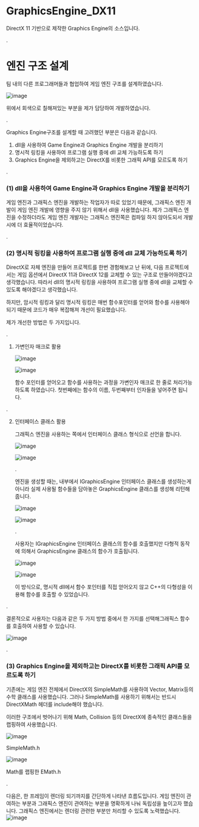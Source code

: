 # GraphicsEngine_DX11
DirectX 11 기반으로 제작한 Graphics Engine의 소스입니다.

.

# 엔진 구조 설계

팀 내의 다른 프로그래머들과 협업하여 게임 엔진 구조를 설계하였습니다.

![image](https://user-images.githubusercontent.com/97003592/163679747-3ea6683f-aceb-4b74-ac2a-883c07dee8a3.png)

위에서 회색으로 칠해져있는 부분을 제가 담당하여 개발하였습니다.

.
 
Graphics Engine구조를 설계할 때 고려했던 부분은 다음과 같습니다.

1. dll을 사용하여 Game Engine과 Graphics Engine 개발을 분리하기
2. 명시적 링킹을 사용하여 프로그램 실행 중에 dll 교체 가능하도록 하기
3. Graphics Engine을 제외하고는 DirectX를 비롯한 그래픽 API를 모르도록 하기

.

### (1) dll을 사용하여 Game Engine과 Graphics Engine 개발을 분리하기

게임 엔진과 그래픽스 엔진을 개발하는 작업자가 따로 있었기 때문에, 그래픽스 엔진 개발이 게임 엔진 개발에 영향을 주지 않기 위해서 dll을 사용했습니다. 제가 그래픽스 엔진을 수정하더라도 게임 엔진 개발자는 그래픽스 엔진쪽은 컴파일 하지 않아도되서 개발 시에 더 효율적이었습니다.

.

### (2) 명시적 링킹을 사용하여 프로그램 실행 중에 dll 교체 가능하도록 하기

DirectX로 자체 엔진을 만들어 프로젝트를 한번 경험해보고 난 뒤에, 다음 프로젝트에서는 게임 옵션에서 DirectX 11과 DirectX 12를 교체할 수 있는 구조로 만들어야겠다고 생각했습니다. 따라서 dll의 명시적 링킹을 사용하여 프로그램 실행 중에 dll을 교체할 수 있도록 해야겠다고 생각했습니다.

하지만, 암시적 링킹과 달리 명시적 링킹은 매번 함수포인터를 얻어와 함수를 사용해야되기 때문에 코드가 매우 복잡해져 개선이 필요했습니다.

제가 개선한 방법은 두 가지입니다.

.

1. 가변인자 매크로 활용
    
    ![image](https://user-images.githubusercontent.com/97003592/163679774-b7202540-a2e5-4e93-9d08-32aa577cf5b7.png)
    
    ![image](https://user-images.githubusercontent.com/97003592/163679779-64aae52a-b44b-4aa3-9563-9c991543077b.png)
    
    함수 포인터를 얻어오고 함수를 사용하는 과정을 가변인자 매크로 한 줄로 처리가능하도록 하였습니다. 첫번째에는 함수의 이름, 두번째부터 인자들을 넣어주면 됩니다.
    
.

2. 인터페이스 클래스 활용
    
    그래픽스 엔진을 사용하는 쪽에서 인터페이스 클래스 형식으로 선언을 합니다.
    
    ![image](https://user-images.githubusercontent.com/97003592/163679784-9e7d82c0-cbfb-4343-b238-695225e8d0fa.png)
    
    ![image](https://user-images.githubusercontent.com/97003592/163679788-7318c116-7d95-41e3-b100-bfe576931065.png)
    
    .
    
    엔진을 생성할 때는, 내부에서 IGraphicsEngine 인터페이스 클래스를 생성하는게 아니라 실제 사용될 함수들을 담아놓은 GraphicsEngine 클래스를 생성해 리턴해줍니다.
    
    ![image](https://user-images.githubusercontent.com/97003592/163679792-cfbc13bb-5dd7-4bc8-86fb-846ed83ddbe5.png)
    
    ![image](https://user-images.githubusercontent.com/97003592/163679798-a77b779d-6f27-417d-9464-ffc0e7115bf4.png)
    
   .
   
   사용자는 IGraphicsEngine 인터페이스 클래스의 함수를 호출했지만 다형적 동작에 의해서 GraphicsEngine 클래스의 함수가 호출됩니다.
    
    ![image](https://user-images.githubusercontent.com/97003592/163679803-fda18722-989f-48b9-b83c-643488b626a4.png)
    
    ![image](https://user-images.githubusercontent.com/97003592/163679810-5e8bf715-ab78-4f9e-baab-624abf9f3f7d.png)
    
    이 방식으로, 명시적 dll에서 함수 포인터를 직접 얻어오지 않고 C++의 다형성을 이용해 함수를 호출할 수 있었습니다.
    

.

결론적으로 사용자는 다음과 같은 두 가지 방법 중에서 한 가지를 선택해그래픽스 함수를 호출하여 사용할 수 있습니다.

![image](https://user-images.githubusercontent.com/97003592/163679815-3517da79-3ba6-4e65-82fe-a74faa58bc1a.png)

.

### (3) Graphics Engine을 제외하고는 DirectX를 비롯한 그래픽 API를 모르도록 하기

기존에는 게임 엔진 전체에서 DirectX의 SimpleMath를 사용하여 Vector, Matrix등의 수학 클래스를 사용했습니다. 그러나 SimpleMath를 사용하기 위해서는 반드시 DirectXMath 헤더를 include해야 했습니다.

이러한 구조에서 벗어나기 위해 Math, Collision 등의 DirectX에 종속적인 클래스들을 랩핑하여 사용했습니다.

![image](https://user-images.githubusercontent.com/97003592/163679822-4b3f609e-f042-4423-8569-493e512a5e41.png)

SimpleMath.h

![image](https://user-images.githubusercontent.com/97003592/163679834-6e4ea9a5-29a5-4e75-9b0d-de241963593f.png)

Math를 랩핑한 EMath.h

.

다음은, 한 프레임이 렌더링 되기까지를 간단하게 나타낸 흐름도입니다. 게임 엔진이 관여하는 부분과 그래픽스 엔진이 관여하는 부분을 명확하게 나눠 독립성을 높이고자 했습니다. 그래픽스 엔진에서는 렌더링 관련한 부분만 처리할 수 있도록 노력했습니다.
![image](https://user-images.githubusercontent.com/97003592/163679840-f766cee5-9933-4b50-b319-32b9086dcbb2.png)
